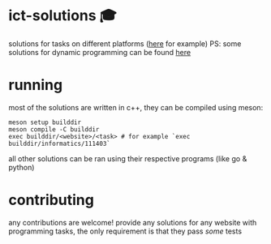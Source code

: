 # ict-solutions 🎓
solutions for tasks on different platforms ([here](https://informatics.msk.ru) for example)
PS: some solutions for dynamic programming can be found [here](https://github.com/eliseydudin/dp-school)

# running
most of the solutions are written in c++, they can be compiled using meson:
```shell
meson setup builddir
meson compile -C builddir
exec builddir/<website>/<task> # for example `exec builddir/informatics/111403`
```
all other solutions can be ran using their respective programs (like go & python)

# contributing
any contributions are welcome! provide any solutions for any website with programming tasks, the only requirement is that they pass _some_ tests
